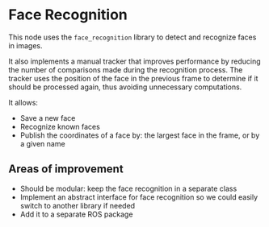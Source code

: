 # Face Recognition

This node uses the `face_recognition` library to detect and recognize faces in images. 

It also implements a manual tracker that improves performance by reducing the number of comparisons made during the recognition process. The tracker uses the position of the face in the previous frame to determine if it should be processed again, thus avoiding unnecessary computations.

It allows:

- Save a new face
- Recognize known faces
- Publish the coordinates of a face by: the largest face in the frame, or by a given name

## Areas of improvement

- Should be modular: keep the face recognition in a separate class
- Implement an abstract interface for face recognition so we could easily switch to another library if needed
- Add it to a separate ROS package